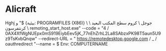 # Alicraft
Hghj
و "$ {بيئية: PROGRAMFILES (X86)} \ جوجل \ كروم سطح المكتب البعيد \ كرنتفرسون \ remoting_start_host.exe" --code = "4 / 0AX4XfWgNUEpx0mS919EiybEev5jK_77nEhZrhL2La8SAbzxPK98T5aun5U9z9TsKvbQnqw" --redirect-URL = " https://remotedesktop.google.com / _ / oauthredirect "--name = $ Env: COMPUTERNAME
